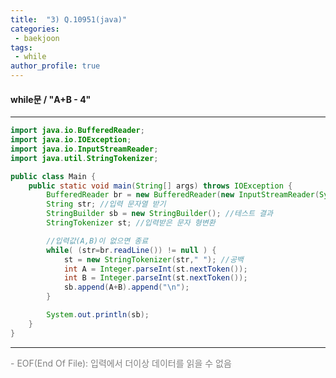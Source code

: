 ```yaml
---
title:  "3) Q.10951(java)"
categories:
 - baekjoon
tags:
 - while  
author_profile: true
---
```

#### while문 / "A+B - 4"

* * *
~~~java
import java.io.BufferedReader;
import java.io.IOException;
import java.io.InputStreamReader;
import java.util.StringTokenizer;

public class Main {
    public static void main(String[] args) throws IOException {
        BufferedReader br = new BufferedReader(new InputStreamReader(System.in)); 
        String str; //입력 문자열 받기
        StringBuilder sb = new StringBuilder(); //테스트 결과
        StringTokenizer st; //입력받은 문자 형변환

        //입력값(A,B)이 없으면 종료
        while( (str=br.readLine()) != null ) {
            st = new StringTokenizer(str," "); //공백
            int A = Integer.parseInt(st.nextToken());
            int B = Integer.parseInt(st.nextToken());
            sb.append(A+B).append("\n");
        }

        System.out.println(sb);
    }
}
~~~
*****

<span style="color:gray" size="8">
- EOF(End Of File):  입력에서 더이상 데이터를 읽을 수 없음 <br>
